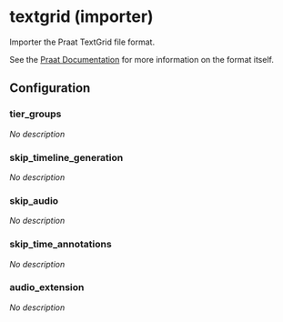 # textgrid (importer)

Importer the Praat TextGrid file format.

See the [Praat
Documentation](https://www.fon.hum.uva.nl/praat/manual/TextGrid_file_formats.html)
for more information on the format itself.

## Configuration

###  tier_groups

*No description*

###  skip_timeline_generation

*No description*

###  skip_audio

*No description*

###  skip_time_annotations

*No description*

###  audio_extension

*No description*

